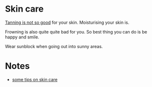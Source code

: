 # Skin care
[Tanning is not so good](https://www.youtube.com/watch?v=o9BqrSAHbTc) for your skin. Moisturising your skin is. 

Frowning is also quite quite bad for you. So best thing you can do is be happy and smile. 

Wear sunblock when going out into sunny areas.

# Notes
- [some tips on skin care](https://www.reddit.com/r/NoStupidQuestions/comments/73pimh/im_currently_22_what_should_i_start_doingstop/dns7hnb/)